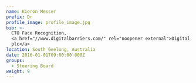 ```yaml
---
name: Kieron Messer
prefix: Dr
profile_image: profile_image.jpg
bio: >-
  CTO Face Recognition,
  <a href="//www.digitalbarriers.com/" rel="noopener external">Digital Barriers
  plc</a>
location: South Geelong, Australia
date: 2016-01-01T09:00:00.000Z
groups:
  - Steering Board
weight: 9
---
```

